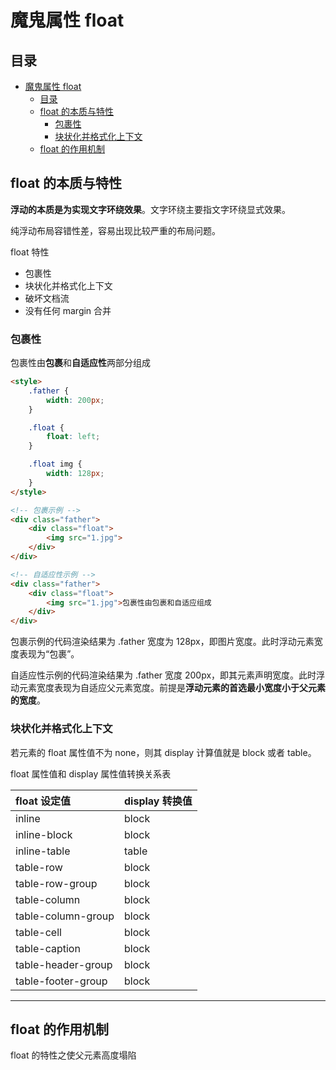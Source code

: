 # 魔鬼属性 float

## 目录

- [魔鬼属性 float](#魔鬼属性-float)
  - [目录](#目录)
  - [float 的本质与特性](#float-的本质与特性)
    - [包裹性](#包裹性)
    - [块状化并格式化上下文](#块状化并格式化上下文)
  - [float 的作用机制](#float-的作用机制)

## float 的本质与特性

**浮动的本质是为实现文字环绕效果**。文字环绕主要指文字环绕显式效果。

纯浮动布局容错性差，容易出现比较严重的布局问题。

float 特性

- 包裹性
- 块状化并格式化上下文
- 破坏文档流
- 没有任何 margin 合并

### 包裹性

包裹性由**包裹**和**自适应性**两部分组成

```html
<style>
    .father {
        width: 200px;
    }

    .float {
        float: left;
    }

    .float img {
        width: 128px;
    }
</style>

<!-- 包裹示例 -->
<div class="father">
    <div class="float">
        <img src="1.jpg">
    </div>
</div>

<!-- 自适应性示例 -->
<div class="father">
    <div class="float">
        <img src="1.jpg">包裹性由包裹和自适应组成
    </div>
</div>
```

包裹示例的代码渲染结果为 .father 宽度为 128px，即图片宽度。此时浮动元素宽度表现为“包裹”。

自适应性示例的代码渲染结果为 .father 宽度 200px，即其元素声明宽度。此时浮动元素宽度表现为自适应父元素宽度。前提是**浮动元素的首选最小宽度小于父元素的宽度**。

### 块状化并格式化上下文

若元素的 float 属性值不为 none，则其 display 计算值就是 block 或者 table。

float 属性值和 display 属性值转换关系表

| float 设定值       | display 转换值 |
| :----------------- | :------------- |
| inline             | block          |
| inline-block       | block          |
| inline-table       | table          |
| table-row          | block          |
| table-row-group    | block          |
| table-column       | block          |
| table-column-group | block          |
| table-cell         | block          |
| table-caption      | block          |
| table-header-group | block          |
| table-footer-group | block          |

---

## float 的作用机制

float 的特性之使父元素高度塌陷